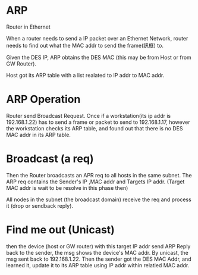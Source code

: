 # ARP
Router in Ethernet

When a router needs to send a IP packet over an Ethernet Network, router needs to find out what the MAC addr to send the frame(訊框) to.

Given the DES IP, ARP obtains the DES MAC (this may be from Host or from GW Router).

Host got its ARP table with a list realated to IP addr to MAC addr.

# ARP Operation

Router send Broadcast Request. Once if a workstation(its ip addr is 192.168.1.22) has to send a frame or packet to send to 192.168.1.17, however the workstation checks its ARP table, and found out that there is no DES MAC addr in its ARP table.

# Broadcast (a req)

Then the Router broadcasts an APR req to all hosts in the same subnet. The ARP req contains the Sender's IP ,MAC addr and Targets IP addr. (Target MAC addr is wait to be resolve in this phase then)

All nodes in the subnet (the broadcast domain) receive the req and process it (drop or sendback reply).

# Find me out (Unicast)

then the device (host or GW router) with this target IP addr send ARP Reply back to the sender, the msg shows the device's MAC addr. By unicast, the msg sent back to 192.168.1.22. Then the sender got the DES MAC Addr, and learned it, update it to its ARP table using IP addr within relatied MAC addr.
